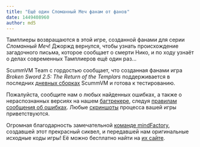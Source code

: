 ```yaml
---
title: "Ещё один Сломанный Меч фанам от фанов"
date: 1449408960
author: md5
---
```


Тамплиеры возвращаются в этой игре, созданной фанами для серии *Сломанный Меч*! Джоржд вернулся, чтобы узнать происхождение загадочного письма, которое сообщает о смерти Нико, и по ходу узнаёт о делах современных Тамплиеров ещё один раз...

ScummVM Team с гордостью сообщает, что созданная фанами игра *Broken Sword 2.5: The Return of the Templars* поддерживается в последних [дневных сборках](/downloads/#daily) ScummVM и готова к тестированию.

Пожалуйста, сообщите нам о любых найденных ошибках, а также о нераспознанных версиях на нашем [багтрекере](http://bugs.scummvm.org/), следуя [правилам сообщения об ошибках](/faq/#question.report-bugs). Любые [скриншоты](http://wiki.scummvm.org/index.php/Screenshots) процесса вашей игры приветствуются.

Огромная благодарность замечательной [команде mindFactory](http://brokensword25.com/team/mitglieder.htm), создавшей этот прекрасный сиквел, и передавшей нам оригинальные исходные коды игры! Её можно бесплатно найти на [их сайте](http://brokensword25.com/).
